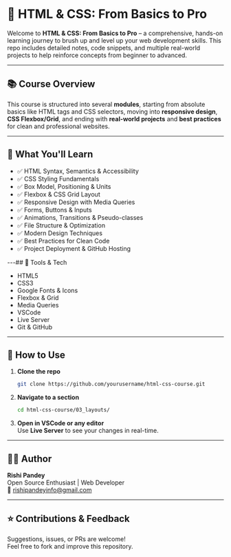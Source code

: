 # 🧠 HTML & CSS: From Basics to Pro

Welcome to **HTML & CSS: From Basics to Pro** – a comprehensive, hands-on learning journey to brush up and level up your web development skills. This repo includes detailed notes, code snippets, and multiple real-world projects to help reinforce concepts from beginner to advanced.

---

## 📚 Course Overview

This course is structured into several **modules**, starting from absolute basics like HTML tags and CSS selectors, moving into **responsive design**, **CSS Flexbox/Grid**, and ending with **real-world projects** and **best practices** for clean and professional websites.

---

## 🚀 What You'll Learn

- ✅ HTML Syntax, Semantics & Accessibility
- ✅ CSS Styling Fundamentals
- ✅ Box Model, Positioning & Units
- ✅ Flexbox & CSS Grid Layout
- ✅ Responsive Design with Media Queries
- ✅ Forms, Buttons & Inputs
- ✅ Animations, Transitions & Pseudo-classes
- ✅ File Structure & Optimization
- ✅ Modern Design Techniques
- ✅ Best Practices for Clean Code
- ✅ Project Deployment & GitHub Hosting

---## 🧰 Tools & Tech

- HTML5
- CSS3
- Google Fonts & Icons
- Flexbox & Grid
- Media Queries
- VSCode
- Live Server
- Git & GitHub

---

## 📌 How to Use

1. **Clone the repo**  
   ```bash
   git clone https://github.com/yourusername/html-css-course.git
   ```

2. **Navigate to a section**  
   ```bash
   cd html-css-course/03_layouts/
   ```

3. **Open in VSCode or any editor**  
   Use **Live Server** to see your changes in real-time.

---

## 🧑‍💻 Author

**Rishi Pandey**  
Open Source Enthusiast | Web Developer  
📧 rishipandeyinfo@gmail.com  

---

## ⭐️ Contributions & Feedback

Suggestions, issues, or PRs are welcome!  
Feel free to fork and improve this repository.
